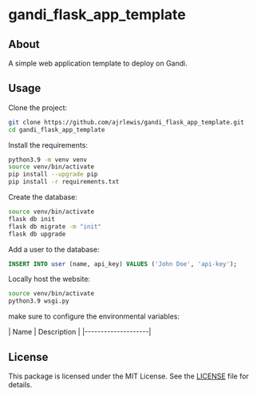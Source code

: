 # gandi_flask_app_template

## About

A simple web application template to deploy on Gandi.

## Usage

Clone the project:

```bash
git clone https://github.com/ajrlewis/gandi_flask_app_template.git
cd gandi_flask_app_template
```

Install the requirements:

```bash
python3.9 -m venv venv
source venv/bin/activate
pip install --upgrade pip
pip install -r requirements.txt
```

Create the database:

```bash
source venv/bin/activate
flask db init
flask db migrate -m "init"
flask db upgrade
```

Add a user to the database:

```sql
INSERT INTO user (name, api_key) VALUES ('John Doe', 'api-key');
```

Locally host the website:

```bash
source venv/bin/activate
python3.9 wsgi.py
```

make sure to configure the environmental variables:

| Name | Description |
|--------------------|

## License

This package is licensed under the MIT License. See the [LICENSE](LICENSE) file for details.
